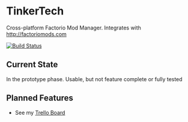 # TinkerTech
Cross-platform Factorio Mod Manager.  Integrates with http://factoriomods.com

[![Build Status](https://travis-ci.org/oharaandrew314/TinkerTech.svg?branch=master)](https://travis-ci.org/oharaandrew314/TinkerTech)

## Current State
In the prototype phase.  Usable, but not feature complete or fully tested

## Planned Features
-  See my [Trello Board](https://trello.com/b/t9ESe0MP/tinker-tech-stories)
